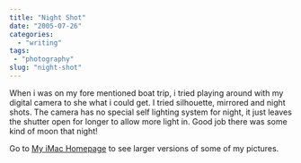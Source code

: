 ```yaml
---
title: "Night Shot"
date: "2005-07-26"
categories:
  - "writing"
tags:
 - "photography"
slug: "night-shot"
---
```


When i was on my fore mentioned boat trip, i tried playing around with my digital camera to she what i could get. I tried silhouette, mirrored and night shots. The camera has no special self lighting system for night, it just leaves the shutter open for longer to allow more light in. Good job there was some kind of moon that night!

<!-- ![Reflection](/images/glasses.jpg-thumb_140_105.jpg) -->
<!-- ![night](/images/night.jpg-thumb_140_105.jpg) -->
<!-- ![silouhette](/images/rutdark.jpg-thumb_140_105.jpg)   -->

Go to [My iMac Homepage](https://homepage.mac.com/seanchamberlin/Menu4.html) to see larger versions of some of my pictures.
